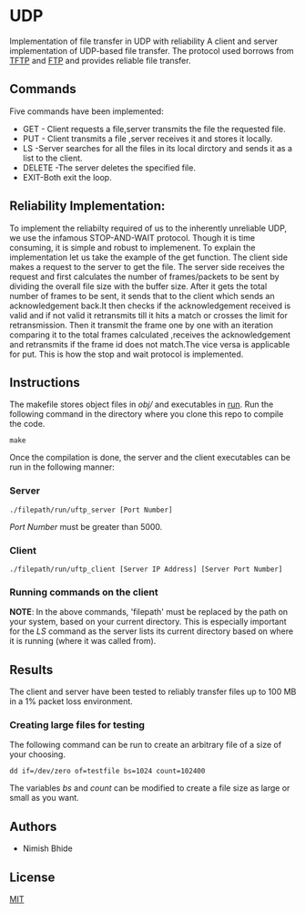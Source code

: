 # UDP
 Implementation of file transfer in UDP with reliability
A client and server implementation of UDP-based file transfer. The protocol used borrows from [TFTP](https://en.wikipedia.org/wiki/Trivial_File_Transfer_Protocol) and [FTP](https://en.wikipedia.org/wiki/File_Transfer_Protocol) and provides reliable file transfer.

## Commands
Five commands have been implemented: 
* GET - Client requests a file,server transmits the file the requested file.
* PUT - Client transmits a file ,server receives it and stores it locally.
* LS -Server searches for all the files in its local dirctory and sends it as a list to the client.
* DELETE -The server deletes the specified file.
* EXIT-Both exit the loop.

## Reliability Implementation:
To implement the reliabilty required of us to the inherently unreliable UDP, we use the infamous STOP-AND-WAIT protocol. Though it is time consuming, it is simple and robust to implemenent. To explain the implementation let us take the example of the get function. The client side makes a request to the server to get the file. The server side receives the request and first calculates the number of frames/packets to be sent by dividing the overall file size with the buffer size. After it gets the total number of frames to be sent, it sends that to the client which sends an acknowledgement back.It then checks if the acknowledgement received is valid and if not valid it retransmits till it hits a match or crosses the limit for retransmission. Then it transmit the frame one by one with an iteration comparing it to the total frames calculated ,receives the acknowledgement and retransmits if the frame id does not match.The vice versa is applicable for put. This is how the stop and wait protocol is implemented.

## Instructions
The makefile stores object files in *obj/* and executables in [run](https://github.com/nimbid/Reliable-UDP-Based-File-Transfer/tree/main/run). Run the following command in the directory where you clone this repo to compile the code.
```
make
```
Once the compilation is done, the server and the client executables can be run in the following manner:
### Server
```
./filepath/run/uftp_server [Port Number] 
```
*Port Number* must be greater than 5000.
### Client
```
./filepath/run/uftp_client [Server IP Address] [Server Port Number]
```
### Running commands on the client
**NOTE**: In the above commands, 'filepath' must be replaced by the path on your system, based on your current directory. This is especially important for the *LS* command as the server lists its current directory based on where it is running (where it was called from).
## Results
The client and server have been tested to reliably transfer files up to 100 MB in a 1% packet loss environment.
### Creating large files for testing
The following command can be run to create an arbitrary file of a size of your choosing.
```
dd if=/dev/zero of=testfile bs=1024 count=102400
```
The variables *bs* and *count* can be modified to create a file size as large or small as you want.
## Authors
* Nimish Bhide
## License
[MIT](https://choosealicense.com/licenses/mit/)

